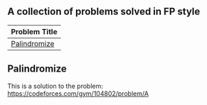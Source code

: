 ## A collection of problems solved in FP style

| Problem Title
|:----------|
| [Palindromize](#Palindromize)    |


## Palindromize
This is a solution to the problem: https://codeforces.com/gym/104802/problem/A